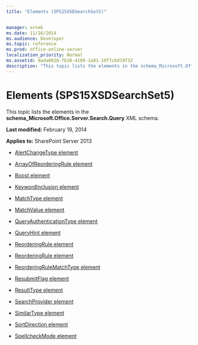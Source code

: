 ```yaml
---
title: "Elements (SPS15XSDSearchSet5)"


manager: arnek
ms.date: 11/16/2014
ms.audience: Developer
ms.topic: reference
ms.prod: office-online-server
localization_priority: Normal
ms.assetid: 9ada0028-fb30-4109-1a81-19f7cbd7df32
description: "This topic lists the elements in the schema_Microsoft.Office.Server.Search.Query XML schema."
---
```


# Elements (SPS15XSDSearchSet5)

This topic lists the elements in the **schema_Microsoft.Office.Server.Search.Query** XML schema. 
  
 **Last modified:** February 19, 2014 
  
 **Applies to:** SharePoint Server 2013
  
- [AlertChangeType element](alertchangetype-element-sps15xsdsearchset5.md)
    
- [ArrayOfReorderingRule element](arrayofreorderingrule-element-sps15xsdsearchset5.md)
    
- [Boost element](boost-element-reorderingrule-complextypesps15xsdsearchset5.md)
    
- [KeywordInclusion element](keywordinclusion-element-sps15xsdsearchset5.md)
    
- [MatchType element](matchtype-element-reorderingrule-complextypesps15xsdsearchset5.md)
    
- [MatchValue element](matchvalue-element-reorderingrule-complextypesps15xsdsearchset5.md)
    
- [QueryAuthenticationType element](queryauthenticationtype-element-sps15xsdsearchset5.md)
    
- [QueryHint element](queryhint-element-sps15xsdsearchset5.md)
    
- [ReorderingRule element](reorderingrule-element-arrayofreorderingrule-complextypesps15xsdsearchset5.md)
    
- [ReorderingRule element](reorderingrule-element-sps15xsdsearchset5.md)
    
- [ReorderingRuleMatchType element](reorderingrulematchtype-element-sps15xsdsearchset5.md)
    
- [ResubmitFlag element](resubmitflag-element-sps15xsdsearchset5.md)
    
- [ResultType element](resulttype-element-sps15xsdsearchset5.md)
    
- [SearchProvider element](searchprovider-element-sps15xsdsearchset5.md)
    
- [SimilarType element](similartype-element-sps15xsdsearchset5.md)
    
- [SortDirection element](sortdirection-element-sps15xsdsearchset5.md)
    
- [SpellcheckMode element](spellcheckmode-element-sps15xsdsearchset5.md)
    

